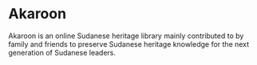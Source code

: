# Akaroon
Akaroon is an online Sudanese heritage library mainly contributed to by family and friends to preserve Sudanese heritage knowledge for the next generation of Sudanese leaders.
